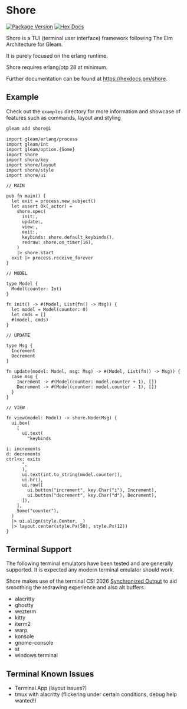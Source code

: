 # Shore

[![Package Version](https://img.shields.io/hexpm/v/shore)](https://hex.pm/packages/shore)
[![Hex Docs](https://img.shields.io/badge/hex-docs-ffaff3)](https://hexdocs.pm/shore/)

Shore is a TUI (terminal user interface) framework following The Elm Architecture for Gleam.

It is purely focused on the erlang runtime.

Shore requires erlang/otp 28 at minimum.

Further documentation can be found at <https://hexdocs.pm/shore>.

## Example

Check out the `examples` directory for more information and showcase of features such as commands, layout and styling

```sh
gleam add shore@1
```

```gleam
import gleam/erlang/process
import gleam/int
import gleam/option.{Some}
import shore
import shore/key
import shore/layout
import shore/style
import shore/ui

// MAIN

pub fn main() {
  let exit = process.new_subject()
  let assert Ok(_actor) =
    shore.spec(
      init:,
      update:,
      view:,
      exit:,
      keybinds: shore.default_keybinds(),
      redraw: shore.on_timer(16),
    )
    |> shore.start
  exit |> process.receive_forever
}

// MODEL

type Model {
  Model(counter: Int)
}

fn init() -> #(Model, List(fn() -> Msg)) {
  let model = Model(counter: 0)
  let cmds = []
  #(model, cmds)
}

// UPDATE

type Msg {
  Increment
  Decrement
}

fn update(model: Model, msg: Msg) -> #(Model, List(fn() -> Msg)) {
  case msg {
    Increment -> #(Model(counter: model.counter + 1), [])
    Decrement -> #(Model(counter: model.counter - 1), [])
  }
}

// VIEW

fn view(model: Model) -> shore.Node(Msg) {
  ui.box(
    [
      ui.text(
        "keybinds

i: increments
d: decrements
ctrl+x: exits
      ",
      ),
      ui.text(int.to_string(model.counter)),
      ui.br(),
      ui.row([
        ui.button("increment", key.Char("i"), Increment),
        ui.button("decrement", key.Char("d"), Decrement),
      ]),
    ],
    Some("counter"),
  )
  |> ui.align(style.Center, _)
  |> layout.center(style.Px(50), style.Px(12))
}
```

## Terminal Support

The following terminal emulators have been tested and are generally supported. It is expected any modern terminal emulator should work.

Shore makes use of the terminal CSI 2026 [Synchronized Output](https://gist.github.com/christianparpart/d8a62cc1ab659194337d73e399004036) to aid smoothing the redrawing experience and also alt buffers. 

- alacritty
- ghostty
- wezterm
- kitty
- iterm2
- warp
- konsole
- gnome-console
- st
- windows terminal

## Terminal Known Issues

- Terminal.App (layout issues?)
- tmux with alacritty (flickering under certain conditions, debug help wanted!)
